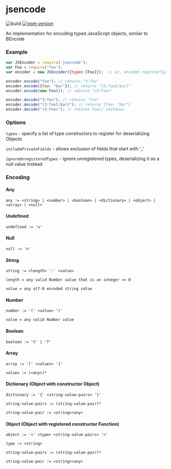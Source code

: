  # jsencode
![build](https://github.com/legendary-code/jsencode/workflows/build/badge.svg) [![npm version](https://badge.fury.io/js/jsencode.svg)](http://badge.fury.io/js/jsencode)

An implementation for encoding typed JavaScript objects, similar to BEncode

### Example

```javascript
var JSEncoder = require('jsencode');
var Foo = require('foo');
var encoder = new JSEncoder({types:[Foo]});  // or, encoder.registerTypes(Foo, Bar, ...);

encoder.encode("foo"); // returns "3:foo"
encoder.encode({foo: "bar"}); // returns "{3:foo3:bar}"
encoder.encode(new Foo()); // returns "<3:Foo>"

encoder.decode("3:foo"); // returns "foo"
encoder.decode("{3:foo3:bar}"); // returns {foo: "bar"}
encoder.decode("<3:Foo>"); // returns Foo() instance
```

### Options
`types` - specify a list of type constructors to register for deserializing Objects

`includePrivateFields` - allows exclusion of fields that start with '_'

`ignoreUnregisteredTypes` - ignore unregistered types, deserializing it as a null value instead

### Encoding

#### Any
`any := <string> | <number> | <boolean> | <dictionary> | <object> | <array> | <null>`

#### Undefined
`undefined := 'u'`

#### Null
`null := 'n'`

#### String
`string := <length> ':' <value>`

`length = any valid Number value that is an integer >= 0`

`value = any utf-8 encoded string value`

#### Number
`number := '(' <value> ')'`

`value = any valid Number value`

#### Boolean
`boolean := 't' | 'f'`

#### Array
`array := '[' <values> ']'`

`values := (<any>)*`

#### Dictionary (Object with constructor Object)
`dictionary := '{' <string-value-pairs> '}'`

`string-value-pairs := (string-value-pair)*`

`string-value-pair := <string><any>`

#### Object (Object with registered constructor Function)
`object := '<' <type> <string-value-pairs> '>'`

`type := <string>`

`string-value-pairs := (string-value-pair)*`

`string-value-pair := <string><any>`
